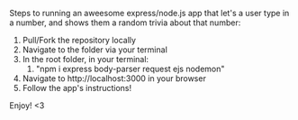 Steps to running an aweesome express/node.js app that let's a user type in a number, and shows them a random trivia about that number:
1. Pull/Fork the repository locally
2. Navigate to the folder via your terminal
3. In the root folder, in your terminal:
    1. "npm i express body-parser request ejs nodemon"
4. Navigate to http://localhost:3000 in your browser
5. Follow the app's instructions!

Enjoy! <3
